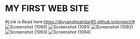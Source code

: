 # MY FIRST WEB SITE
#Link is
Read here:https://divyanshpatidar85.github.io/project/#
![Screenshot (1090)](https://github.com/divyanshpatidar85/project/assets/118043146/313b19ef-e117-413c-8966-96b6f64e7e1a)
![Screenshot (1091)](https://github.com/divyanshpatidar85/project/assets/118043146/7b474f1b-f263-4190-8846-d35229af78f8)
![Screenshot (1092)](https://github.com/divyanshpatidar85/project/assets/118043146/ddd0bae2-957e-4a17-bbb6-40aca0c8cc03)
![Screenshot (1093)](https://github.com/divyanshpatidar85/project/assets/118043146/f3cc9c65-c387-421c-b874-7d675a591e5c)
![Screenshot (1094)](https://github.com/divyanshpatidar85/project/assets/118043146/52af2dcd-e438-431d-b324-c1c52f0c81cf)
